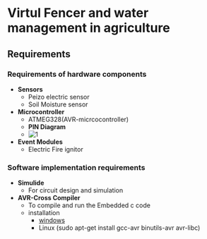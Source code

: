 # Virtul Fencer and water management in agriculture 

## Requirements 

### Requirements of hardware components 
- **Sensors**
  - Peizo electric sensor
  - Soil Moisture sensor
- **Microcontroller**
  - ATMEG328(AVR-micrcocontroller)
  - **PIN Diagram**
  - ![1](https://github.com/ShivarajuN/M2_Virtual_Fencer_and_water_management-/blob/main/6_ImagesandVedios/ATmega328p-pinout.png)
- **Event Modules**
  - Electric Fire ignitor 

### Software implementation requirements 
- **Simulide**
  - For circuit design and simulation 
- **AVR-Cross Compiler**
  - To compile and run the Embedded c code
  - installation 
    - [windows](https://sourceforge.net/projects/winavr/)
    - Linux (sudo apt-get install gcc-avr binutils-avr avr-libc)

  




